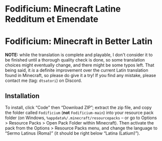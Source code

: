 # Fodificium: Minecraft Latine Redditum et Emendate

# Fodificium: Minecraft in Better Latin

**NOTE:** while the translation is complete and playable, I don't consider it to be finished until a thorough quality check is done, so some translation choices might eventually change, and there might be some typos left. That being said, it *is* a definite improvement over the current Latin translation found in Minecraft, so please do give it a try! If you find any mistake, please contact me (tag: `dtsatori`) on Discord.

## Installation

To install, click “Code” then “Download ZIP”; extract the zip file, and copy the folder called `Fodificium` (**not** `Fodificium-main`) into your resource pack folder (on Windows, `%appdata%/.minecraft/resourcepacks` – or go to Options > Resource Packs > Open Pack Folder within Minecraft). Then activate the pack from the Options > Resource Packs menu, and change the language to “Sermo Latinus (Roma)” (it should be right below “Latina (Latium)”).
